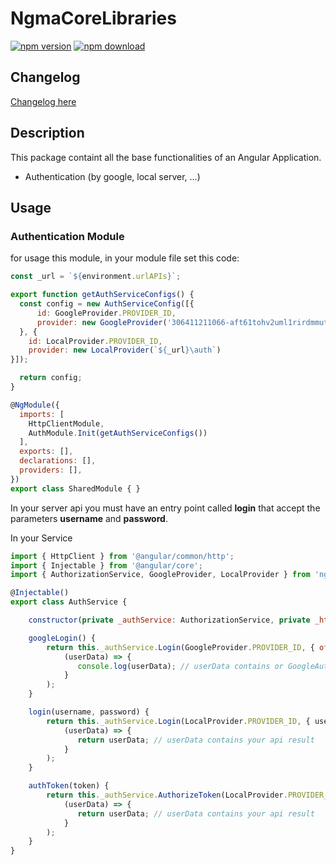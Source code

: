 # NgmaCoreLibraries

[![npm version][npm]][npmurl]
[![npm download][npmdownload]][npmurl]

## Changelog
[Changelog here](https://github.com/fonzy85vr/ngma-core-libraries/blob/develop/projects/ngma-core-libraries/CHANGELOG.md)

## Description
This package containt all the base functionalities of an Angular Application.
- Authentication (by google, local server, ...)

## Usage

### Authentication Module

for usage this module, in your module file set this code:
```javascript
const _url = `${environment.urlAPIs}`;

export function getAuthServiceConfigs() {
  const config = new AuthServiceConfig([{
      id: GoogleProvider.PROVIDER_ID,
      provider: new GoogleProvider('306411211066-aft61tohv2uml1rirdmmutb7e2nhleq6.apps.googleusercontent.com')
  }, {
    id: LocalProvider.PROVIDER_ID,
    provider: new LocalProvider(`${_url}\auth`)
}]);

  return config;
}

@NgModule({
  imports: [
    HttpClientModule,
    AuthModule.Init(getAuthServiceConfigs())
  ],
  exports: [],
  declarations: [],
  providers: [],
})
export class SharedModule { }
```

In your server api you must have an entry point called **login** that accept the parameters **username** and **password**.

In your Service

```javascript
import { HttpClient } from '@angular/common/http';
import { Injectable } from '@angular/core';
import { AuthorizationService, GoogleProvider, LocalProvider } from 'ngma-core-libraries';

@Injectable()
export class AuthService {

    constructor(private _authService: AuthorizationService, private _http: HttpClient) {}

    googleLogin() {
        return this._authService.Login(GoogleProvider.PROVIDER_ID, { offline: true }).then(
            (userData) => {
               console.log(userData); // userData contains or GoogleAuthToken or Google User informations
            }
        );
    }

    login(username, password) {
        return this._authService.Login(LocalProvider.PROVIDER_ID, { username, password }, this._http).then(
            (userData) => {
               return userData; // userData contains your api result
            }
        );
    }

    authToken(token) {
        return this._authService.AuthorizeToken(LocalProvider.PROVIDER_ID, { token }, this._http).then(
            (userData) => {
               return userData; // userData contains your api result
            }
        );
    }
}

```
[npm]: https://img.shields.io/npm/v/ngma-core-libraries.svg
[npmdownload]: https://img.shields.io/npm/dw/ngma-core-libraries.svg
[npmurl]: https://www.npmjs.com/package/ngma-core-libraries
